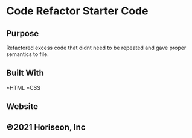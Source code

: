 # Code Refactor Starter Code

## Purpose
Refactored excess code that didnt need to be repeated and gave proper semantics to file.

## Built With
*HTML
*CSS

## Website

##  ©️2021 Horiseon, Inc
